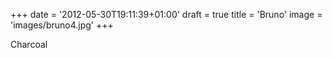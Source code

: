 +++
date = '2012-05-30T19:11:39+01:00'
draft = true
title = 'Bruno'
image = 'images/bruno4.jpg'
+++

Charcoal